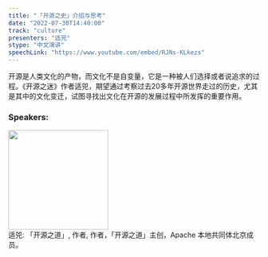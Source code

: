 ```yaml
---
title: "「开源之史」介绍与思考"
date: "2022-07-30T14:40:00"
track: "culture"
presenters: "适兕"
stype: "中文演讲"
speechLink: "https://www.youtube.com/embed/RJNs-KLkezs"
---
```

开源是人类文化的产物，而文化不是自变量，它是一种被人们选择或者说追求的过程。《开源之迷》作者适兕，期望通过考察过去20多年开源世界走过的历史，尤其是其中的文化变迁，试图寻找出文化在开源的发展过程中所发挥的重要作用。
 ### Speakers: 
 <img src="images/speaker/1101.png" width="200" /><br>适兕: 「开源之道」, 作者, 作者，「开源之道」主创，Apache 本地共同体北京成员。

 